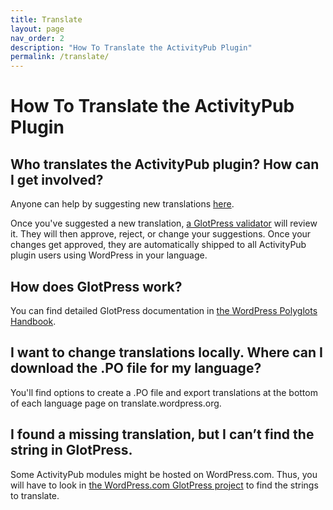 ```yaml
---
title: Translate
layout: page
nav_order: 2
description: "How To Translate the ActivityPub Plugin"
permalink: /translate/
---
```


# How To Translate the ActivityPub Plugin

## Who translates the ActivityPub plugin? How can I get involved?

Anyone can help by suggesting new translations [here](https://translate.wordpress.org/projects/wp-plugins/activitypub/).

Once you've suggested a new translation, [a GlotPress validator](https://make.wordpress.org/polyglots/teams/) will review it. They will then approve, reject, or change your suggestions. Once your changes get approved, they are automatically shipped to all ActivityPub plugin users using WordPress in your language.

## How does GlotPress work?

You can find detailed GlotPress documentation in [the WordPress Polyglots Handbook](https://make.wordpress.org/polyglots/handbook/tools/glotpress-translate-wordpress-org/).

## I want to change translations locally. Where can I download the .PO file for my language?

You'll find options to create a .PO file and export translations at the bottom of each language page on translate.wordpress.org.

## I found a missing translation, but I can’t find the string in GlotPress.

Some ActivityPub modules might be hosted on WordPress.com. Thus, you will have to look in [the WordPress.com GlotPress project](http://translate.wordpress.com/projects/wpcom/) to find the strings to translate.

